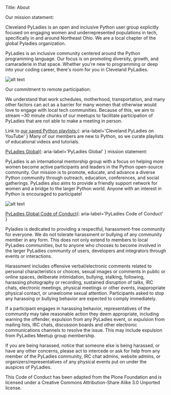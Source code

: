 Title: About

Our mission statement:

Cleveland PyLadies is an open and inclusive Python user group
explicitly focused on engaging women and underrepresented populations in tech,
specifically in and around Northeast Ohio. We are a local chapter of the global
Pyladies organization.

PyLadies is an inclusive community centered around
the Python programming language. Our focus is on promoting diversity,
growth, and camaraderie in that space.
Whether you're new to programming or deep into
your coding career, there's room for you in Cleveland PyLadies.

![alt text](https://clepyladies.github.io/pyladies-official/images/MissionValuesBanner.png 'Mission Statement')

Our commitment to remote participation:

We understand that work schedules, motherhood, transportation,
and many other factors can act as a barrier for many women
that otherwise would love to engage with local tech communities.
Because of this, we aim to stream ~30 minute chunks of our meetups
to facilitate participation of PyLadies that are not able to make
a meeting in person.

Link to [our saved Python playlists:](https://www.youtube.com/channel/UCrX6AAcxXO_-8gitJWdjkuw/playlists){: aria-label='Cleveland PyLadies on YouTube' }
Many of our members are new to Python, so we curate playlists of educational videos and tutorials.

[PyLadies Global](http://www.pyladies.com){: aria-label='PyLadies Global' } mission statement:

PyLadies is an international mentorship group with a focus on helping
more women become active participants and leaders in the Python open-source community.
Our mission is to promote, educate, and advance a diverse Python community through
outreach, education, conferences, and social gatherings.
PyLadies also aims to provide a friendly support network for women and
a bridge to the larger Python world. Anyone with an interest in Python is encouraged to participate!

![alt text](https://clepyladies.github.io/pyladies-official/images/cocBanner.png 'Mission Statement')

[PyLadies Global Code of Conduct](http://www.pyladies.com/CodeOfConduct/){: aria-label='PyLadies Code of Conduct' }

Pyladies is dedicated to providing a respectful, harassment-free community for everyone. We do not tolerate harassment or bullying of any community member in any form. This does not only extend to members to local PyLadies communities, but to anyone who chooses to become involved in the larger PyLadies community of users, developers and integrators through events or interactions.

Harassment includes offensive verbal/electronic comments related to personal characteristics or choices, sexual images or comments in public or online spaces, deliberate intimidation, bullying, stalking, following, harassing photography or recording, sustained disruption of talks, IRC chats, electronic meetings, physical meetings or other events, inappropriate physical contact, or unwelcome sexual attention. Participants asked to stop any harassing or bullying behavior are expected to comply immediately.

If a participant engages in harassing behavior, representatives of the community may take reasonable action they deem appropriate, including warning the offender, expulsion from any PyLadies event, or expulsion from mailing lists, IRC chats, discussion boards and other electronic communications channels to resolve the issue. This may include expulsion from PyLadies Meetup group membership.

If you are being harassed, notice that someone else is being harassed, or have any other concerns, please act to intercede or ask for help from any member of the PyLadies community, IRC chat admins, website admins, or organizers/representatives of any physical events put on under the auspices of PyLadies.

This Code of Conduct has been adapted from the Plone Foundation and is licensed under a Creative Commons Attribution-Share Alike 3.0 Unported license.
